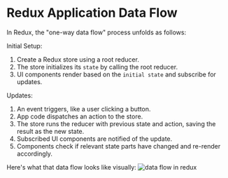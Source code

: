 # Redux Application Data Flow

In Redux, the "one-way data flow" process unfolds as follows:

Initial Setup:

1. Create a Redux store using a root reducer.
2. The store initializes its `state` by calling the root reducer.
3. UI components render based on the `initial state` and subscribe for updates.

Updates:

1. An event triggers, like a user clicking a button.
2. App code dispatches an action to the store.
3. The store runs the reducer with previous state and action, saving the result as the new state.
4. Subscribed UI components are notified of the update.
5. Components check if relevant state parts have changed and re-render accordingly.

Here's what that data flow looks like visually:
![data flow in redux](https://redux.js.org/assets/images/ReduxDataFlowDiagram-49fa8c3968371d9ef6f2a1486bd40a26.gif)
